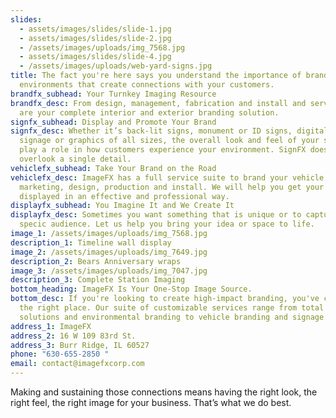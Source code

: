 ```yaml
---
slides:
  - assets/images/slides/slide-1.jpg
  - assets/images/slides/slide-2.jpg
  - /assets/images/uploads/img_7568.jpg
  - assets/images/slides/slide-4.jpg
  - /assets/images/uploads/web-yard-signs.jpg
title: The fact you're here says you understand the importance of branding
  environments that create connections with your customers.
brandfx_subhead: Your Turnkey Imaging Resource
brandfx_desc: From design, management, fabrication and install and service, we
  are your complete interior and exterior branding solution.
signfx_subhead: Display and Promote Your Brand
signfx_desc: Whether it’s back-lit signs, monument or ID signs, digital display
  signage or graphics of all sizes, the overall look and feel of your signage
  play a role in how customers experience your environment. SignFX does not
  overlook a single detail.
vehiclefx_subhead: Take Your Brand on the Road
vehiclefx_desc: ImageFX has a full service suite to brand your vehicle from
  marketing, design, production and install. We will help you get your message
  displayed in an effective and professional way.
displayfx_subhead: You Imagine It and We Create It
displayfx_desc: Sometimes you want something that is unique or to capture a
  specic audience. Let us help you bring your idea or space to life.
image_1: /assets/images/uploads/img_7568.jpg
description_1: Timeline wall display
image_2: /assets/images/uploads/img_7649.jpg
description_2: Bears Anniversary wraps
image_3: /assets/images/uploads/img_7047.jpg
description_3: Complete Station Imaging
bottom_heading: ImageFX Is Your One-Stop Image Source.
bottom_desc: If you're looking to create high-impact branding, you've come to
  the right place. Our suite of customizable services range from total imaging
  solutions and environmental branding to vehicle branding and signage.
address_1: ImageFX
address_2: 16 W 109 83rd St.
address_3: Burr Ridge, IL 60527
phone: "630-655-2850 "
email: contact@imagefxcorp.com
---
```


Making and sustaining those connections means having the right look, the right feel, the right image for your business. That’s what we do best.
